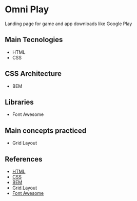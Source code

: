 # Omni Play

Landing page for game and app downloads like Google Play

## Main Tecnologies

- HTML
- CSS

## CSS Architecture

- BEM

## Libraries

- Font Awesome

## Main concepts practiced

- Grid Layout

## References

- [HTML](https://developer.mozilla.org/pt-BR/docs/Web/HTML)
- [CSS](https://developer.mozilla.org/pt-BR/docs/Web/CSS)
- [BEM](https://getbem.com/introduction/)
- [Grid Layout](https://developer.mozilla.org/en-US/docs/Web/CSS/CSS_grid_layout)
- [Font Awesome](https://fontawesome.com/)
